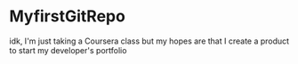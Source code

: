 # MyfirstGitRepo
idk, I'm just taking a Coursera class but my hopes are that I create a product to start my developer's portfolio
